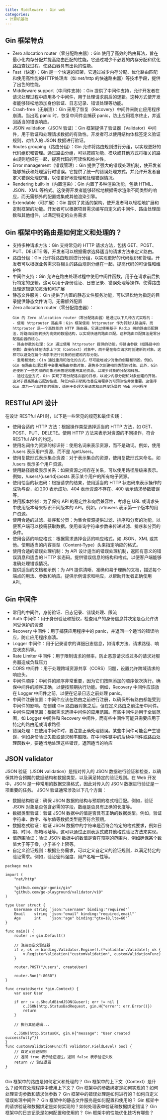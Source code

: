 ```yaml
---
title: Middleware - Gin web
categories:
- 计算机基础
---
```


## Gin 框架特点
- Zero allocation router（零分配路由器）：Gin 使用了高效的路由算法，旨在最小化内存分配并提高路由匹配的性能。它通过减少不必要的内存分配和优化路由查找过程，使路由器具有出色的性能。
- Fast（快速）：Gin 是一个快速的框架，它通过减少内存分配、优化路由匹配和使用高性能的HTTP处理库（如 net/http 的快速路由器）等技术手段，提供了出色的性能。
- Middleware support（中间件支持）：Gin 提供了中间件支持，允许开发者在请求处理过程中应用多个中间件，用于处理请求前后的逻辑。这种方式使开发者能够轻松地添加身份验证、日志记录、错误处理等功能。
- Crash-free（无崩溃）：Gin 采用了恢复（Recovery）中间件来防止应用程序崩溃。当出现 panic 时，恢复中间件会捕获 panic，防止应用程序终止，并返回适当的错误响应。
- JSON validation（JSON 验证）：Gin 框架提供了验证器（Validator）中间件，用于验证和处理请求数据的有效性。开发者可以使用结构体标签定义验证规则，对传入的 JSON 数据进行验证。
- Routes grouping（路由分组）：Gin 允许将路由规则进行分组，以实现更好的代码组织和管理。通过路由分组，可以按照功能、模块或其他方式将相关的路由规则组织在一起，提高代码的可读性和维护性。
- Error management（错误管理）：Gin 提供了强大的错误处理机制，使开发者能够捕获和处理运行时错误。它提供了统一的错误处理方式，并允许开发者自定义错误处理逻辑，以便更好地管理和处理错误情况。
- Rendering built-in（内置渲染）：Gin 内置了多种渲染功能，包括 HTML、JSON、XML 等格式。这使得开发者能够轻松地根据需求渲染不同类型的响应，而无需额外的配置或集成其他渲染引擎。
- Extendable（可扩展）：Gin 提供了灵活的架构，使开发者可以轻松地扩展和定制框架的功能。开发者可以根据项目需求编写自定义的中间件、路由处理函数和其他组件，以满足特定的业务需求

## Gin 框架中的路由是如何定义和处理的？
- 支持多种请求方法：Gin 支持常见的 HTTP 请求方法，包括 GET、POST、PUT、DELETE 等，开发者可以根据需求选择适当的请求方法来定义路由。
- 路由分组：Gin 允许将路由规则进行分组，以实现更好的代码组织和管理。开发者可以根据业务需求将相关的路由规则分组在一起，提高代码的可读性和维护性
- 中间件支持：Gin 允许在路由处理过程中使用中间件函数，用于在请求前后执行特定的逻辑。这可以用于身份验证、日志记录、错误处理等操作，使得路由处理逻辑更加灵活和可扩展
- 静态文件服务：Gin 提供了内置的静态文件服务功能，可以轻松地为指定的目录提供静态文件访问，无需额外配置
- Zero allocation router（零分配路由器）：
    ```
    Gin 的 Zero allocation router（零分配路由器）是通过以下几种方式实现的：
  - 使用 httprouter 路由库：Gin 框架使用 httprouter 作为其默认路由库，而 httprouter 是一个高性能的 HTTP 路由器。它通过使用基于 Radix 树的路由匹配算法，将路由规则转换为高效的数据结构，以实现快速的路由匹配。这种路由匹配算法是零分配路由器的核心。
  - 路由参数的处理：Gin 通过使用 httprouter 提供的功能，将路由参数（如路径中的参数）直接存储在请求上下文（Context）对象中，而不是在每次请求时创建新的对象。这样可以避免在每个请求中进行对象的创建和内存分配。
  - 重用和池化：Gin 通过重用和池化的方式，尽可能地减少对象的创建和销毁。例如，Gin 在路由处理过程中会重用路由参数对象，避免多次创建相同类型的对象。此外，Gin 还使用了一些内部的对象池来管理和重用其他资源，以减少对象的分配和释放。
  - 通过这些方式，Gin 实现了零分配路由器的目标，以减少内存分配和对象创建的开销。这对于提高路由匹配的性能、降低内存开销和改善应用程序的可预测性非常重要。这使得 Gin 成为一个高性能的框架，适用于处理大量请求和高并发场景的 Web 应用程序
    ```

## RESTful API 设计
在设计 RESTful API 时，以下是一些常见的规范和最佳实践：
- 使用合适的 HTTP 方法：根据操作类型选择适当的 HTTP 方法，如 GET、POST、PUT、DELETE。使用 HTTP 方法来表示对资源的不同操作，符合 RESTful API 的约定。
- 使用名词作为资源的标识符：使用名词来表示资源，而不是动词。例如，使用 /users 表示用户资源，而不是 /getUsers。
- 使用复数形式表示集合资源：对于表示集合的资源，使用复数形式来命名，如 /users 表示多个用户资源。
- 使用路径层级表示关系：如果资源之间存在关系，可以使用路径层级来表示。例如，/users/{userId}/posts 表示某个用户的所有帖子资源。
- 使用恰当的状态码：根据请求的结果，使用适当的 HTTP 状态码来表示操作的成功与否，如 200 表示成功、404 表示资源不存在、400 表示请求参数错误等。
- 使用版本控制：为了保持 API 的稳定性和向后兼容性，考虑在 URL 或请求头中使用版本号来标识不同版本的 API。例如，/v1/users 表示第一个版本的用户资源。
- 使用合适的过滤、排序和分页：为集合资源提供过滤、排序和分页的功能，以便客户端可以按需获取数据。使用查询字符串参数来传递过滤、排序和分页的条件。
- 使用合适的响应格式：根据需求选择合适的响应格式，如 JSON、XML 或其他。使用适当的内容类型（Content-Type）头来指定响应的格式。
- 使用合适的错误处理机制：为 API 设计适当的错误处理机制，返回有意义的错误消息和适当的 HTTP 状态码。提供错误信息的结构和格式，以便客户端能够准确处理错误情况。
- 提供适当的文档和示例：为 API 提供清晰、准确和易于理解的文档，描述每个端点的用法、参数和响应。提供示例请求和响应，以帮助开发者正确使用 API。

## Gin 中间件
- 常用的中间件，身份验证、日志记录、错误处理、限流
- Auth 中间件：用于身份验证和授权，检查用户的身份信息并决定是否允许访问受保护的资源
- Recovery 中间件：用于捕获应用程序中的 panic，并返回一个适当的错误响应，防止应用程序崩溃。
- Logger 中间件：用于记录请求的详细日志信息，如请求方法、请求路径、响应状态码等。
- Rate Limiter 中间件：用于限制请求的频率，防止恶意请求或过多的请求对服务器造成负载压力
- CORS 中间件：用于处理跨域资源共享（CORS）问题，设置允许跨域请求的响应头。
- 中间件顺序：中间件的顺序非常重要，因为它们按照添加的顺序依次执行。确保中间件的顺序正确，以便按预期执行功能。例如，Recovery 中间件应该放在 Logger 中间件之前，以便在记录日志之前处理 panic。
- 中间件注册位置：中间件应该在路由之前进行注册，以确保所有路由都能受到中间件的影响。在创建 Gin 路由器对象之后，但在定义路由之前注册中间件。
- 中间件应用范围：根据需求选择中间件的应用范围。有些中间件适用于全局范围，如 Logger 中间件和 Recovery 中间件，而有些中间件可能只需要应用于特定的路由组或请求路径
- 错误处理：在使用中间件时，要注意正确处理错误。某些中间件可能会产生错误，例如身份验证失败或请求频率超限。在中间件链中的后续中间件或路由处理函数中，要适当地处理这些错误，返回适当的响应


## JSON validator
JSON 验证（JSON validation）是指对传入的 JSON 数据进行验证和检查，以确保其符合预期的数据结构和数据类型，以及满足特定的验证规则。在 Web 开发中，JSON 是一种常用的数据交换格式，因此对传入的 JSON 数据进行验证是一项重要的任务。
JSON 验证通常涉及以下几个方面：
- 数据结构验证：确保 JSON 数据的结构与预期的格式相匹配。例如，验证 JSON 对象是否包含必需的字段，数组是否具有正确的长度等。
- 数据类型验证：验证 JSON 数据中的值是否具有正确的数据类型。例如，验证字符串、数字、布尔值等数据类型是否符合预期。
- 数据格式验证：验证 JSON 数据中的字符串是否符合特定的格式要求，例如日期、时间、邮箱地址等。这可以通过正则表达式或其他格式验证方法来实现。
- 值范围验证：验证 JSON 数据中的数值是否在预期的范围内，例如确保某个数值大于等于零，小于某个上限等。
- 自定义验证规则：根据业务需求，可以定义自定义的验证规则，以满足特定的验证需求。例如，验证密码强度、用户名唯一性等。
```
package main

import (
	"net/http"

	"github.com/gin-gonic/gin"
	"github.com/go-playground/validator/v10"
)

type User struct {
	Username string `json:"username" binding:"required"`
	Email    string `json:"email" binding:"required,email"`
	Age      int    `json:"age" binding:"gte=18,lte=60"`
}

func main() {
	router := gin.Default()

	// 注册自定义验证器
	if v, ok := binding.Validator.Engine().(*validator.Validate); ok {
		v.RegisterValidation("customValidation", customValidationFunc)
	}

	router.POST("/users", createUser)

	router.Run(":8080")
}

func createUser(c *gin.Context) {
	var user User

	if err := c.ShouldBindJSON(&user); err != nil {
		c.JSON(http.StatusBadRequest, gin.H{"error": err.Error()})
		return
	}

	// 执行其他逻辑...

	c.JSON(http.StatusOK, gin.H{"message": "User created successfully"})
}
func customValidationFunc(fl validator.FieldLevel) bool {
	// 自定义验证规则
	// 返回 true 表示验证通过，返回 false 表示验证失败
	return // 验证逻辑
}
```

## 
Gin 框架中的路由是如何定义和处理的？
Gin 框架中的上下文（Context）是什么？如何在处理程序中使用上下文？
Gin 框架中的参数绑定是如何实现的？如何处理查询参数和请求体参数？
Gin 框架中的错误处理是如何进行的？如何自定义错误处理中间件？
Gin 框架中的静态文件服务是如何配置和使用的？
Gin 框架中的请求验证和数据绑定是如何实现的？如何处理表单验证和数据绑定错误？
Gin 框架中的日志记录是如何配置和使用的？
Gin 框架中的性能优化技巧有哪些？
